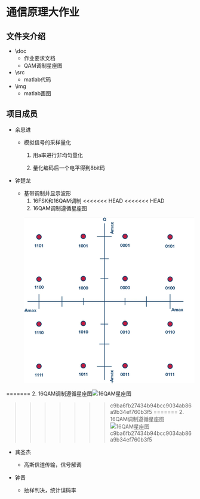 # 通信原理大作业
## 文件夹介绍
- \doc 
  - 作业要求文档
  - QAM调制星座图
- \src 
  - matlab代码
- \img
  - matlab画图
## 项目成员
- 余思进 
  - 模拟信号的采样量化
  
    1. 用a率进行非均匀量化
  
    2. 量化编码后一个电平得到8bit码
  
- 钟楚龙 
  - 基带调制并显示波形
    1. 16FSK和16QAM调制
<<<<<<< HEAD
<<<<<<< HEAD
    2. 16QAM调制遵循星座图
    <p align="center">
    <img alt="alt text" src="doc\16QAM.png" />
	  </p>
=======
    2. 16QAM调制遵循星座图![16QAM星座图](../doc/16QAM.png)
>>>>>>> c9ba6fb27434b94bcc9034ab86a9b34ef760b3f5
=======
    2. 16QAM调制遵循星座图![16QAM星座图](../doc/16QAM.png)
>>>>>>> c9ba6fb27434b94bcc9034ab86a9b34ef760b3f5
  
- 龚圣杰 
  - 高斯信道传输，信号解调
  
- 钟晋 
  - 抽样判决，统计误码率
